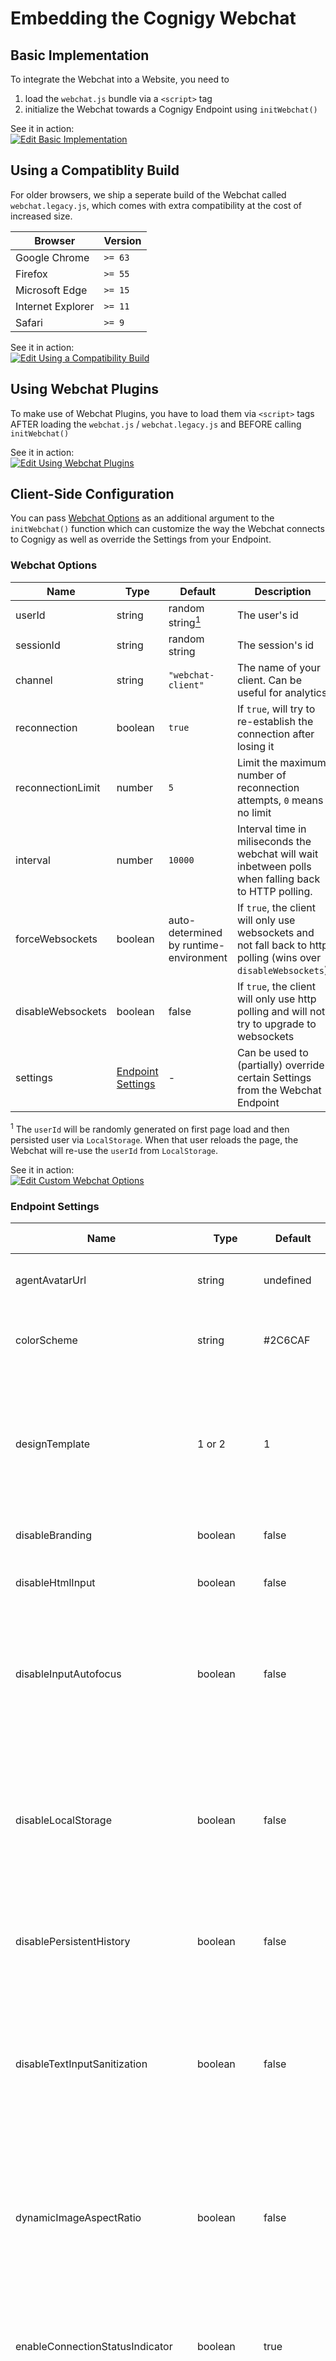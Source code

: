 # Embedding the Cognigy Webchat

## Basic Implementation

To integrate the Webchat into a Website, you need to

1. load the `webchat.js` bundle via a `<script>` tag
2. initialize the Webchat towards a Cognigy Endpoint using `initWebchat()`

See it in action:  
[![Edit Basic Implementation](https://codesandbox.io/static/img/play-codesandbox.svg)](https://codesandbox.io/s/basic-cognigy-webchat-embedding-ict1u?fontsize=14&hidenavigation=1&theme=dark)

## Using a Compatiblity Build

For older browsers, we ship a seperate build of the Webchat called `webchat.legacy.js`, which comes with extra compatibility at the cost of increased size.

| Browser           | Version |
| ----------------- | ------- |
| Google Chrome     | `>= 63` |
| Firefox           | `>= 55` |
| Microsoft Edge    | `>= 15` |
| Internet Explorer | `>= 11` |
| Safari            | `>= 9`  |

See it in action:  
[![Edit Using a Compatibility Build](https://codesandbox.io/static/img/play-codesandbox.svg)](https://codesandbox.io/s/embedding-the-cognigy-webchat-yu1yg?fontsize=14&hidenavigation=1&theme=dark)

## Using Webchat Plugins

To make use of Webchat Plugins, you have to load them via `<script>` tags AFTER loading the `webchat.js` / `webchat.legacy.js` and BEFORE calling `initWebchat()`

See it in action:  
[![Edit Using Webchat Plugins](https://codesandbox.io/static/img/play-codesandbox.svg)](https://codesandbox.io/s/embedding-the-cognigy-webchat-1p6ky?fontsize=14&hidenavigation=1&theme=dark)

## Client-Side Configuration

You can pass [Webchat Options](#webchat-options) as an additional argument to the `initWebchat()` function which can customize the way the Webchat connects to Cognigy as well as override the Settings from your Endpoint.

### Webchat Options

| Name              | Type                                    | Default                                          | Description                                                                                                      |
| ----------------- | --------------------------------------- | ------------------------------------------------ | ---------------------------------------------------------------------------------------------------------------- |
| userId            | string                                  | random string[<sup>1</sup>](#persistent-user-id) | The user's id                                                                                                    |
| sessionId         | string                                  | random string                                    | The session's id                                                                                                 |
| channel           | string                                  | `"webchat-client"`                               | The name of your client. Can be useful for analytics                                                             |
| reconnection      | boolean                                 | `true`                                           | If `true`, will try to re-establish the connection after losing it                                               |
| reconnectionLimit | number                                  | `5`                                              | Limit the maximum number of reconnection attempts, `0` means no limit                                            |
| interval          | number                                  | `10000`                                          | Interval time in miliseconds the webchat will wait inbetween polls when falling back to HTTP polling.            |
| forceWebsockets   | boolean                                 | auto-determined by runtime-environment           | If `true`, the client will only use websockets and not fall back to http polling (wins over `disableWebsockets`) |
| disableWebsockets | boolean                                 | false                                            | If `true`, the client will only use http polling and will not try to upgrade to websockets                       |
| settings          | [Endpoint Settings](#endpoint-settings) | -                                                | Can be used to (partially) override certain Settings from the Webchat Endpoint                                   |

<sup id="persistent-user-id">1</sup> The `userId` will be randomly generated on first page load and then persisted user via `LocalStorage`. When that user reloads the page, the Webchat will re-use the `userId` from `LocalStorage`.

See it in action:  
[![Edit Custom Webchat Options](https://codesandbox.io/static/img/play-codesandbox.svg)](https://codesandbox.io/s/embedding-the-cognigy-webchat-4xkv8?fontsize=14&hidenavigation=1&theme=dark)

### Endpoint Settings

| Name                               | Type                                | Default         | [UI Config](#UI-Configurable) | [Demo Exclusive](#Demo-Page-Settings) | [Updatable](#Safe-To-Update)    | Description                                                                                                                                                                                                     |
| ---------------------------------- | ----------------------------------- | --------------- | ----------------------------- | ------------------------------------- | ------------------------------- | --------------------------------------------------------------------------------------------------------------------------------------------------------------------------------------------------------------- |
| agentAvatarUrl                     | string                              | undefined       | x                             |                                       |                                 | A custom avatar that sould be displayed next to agent messages                                                                                                                                                  |
| colorScheme                        | string                              | #2C6CAF         | x                             |                                       |                                 | The background color of the header and bot messages in the Webchat.                                                                                                                                             |
| designTemplate                     | 1 or 2                              | 1               | x                             | x                                     |                                 | The Webchat design template to use. We default to design template 1 (bottom right with a button), you can switch to template 2, which is the centered webchat.                                                  |
| disableBranding                    | boolean                             | false           |                               |                                       |                                 | If true, hides "Powered by Cognigy" link                                                                                                                                                                        |
| disableHtmlInput                   | boolean                             | false           |                               |                                       |                                 | If true, strips all html tags out from the input of the user.                                                                                                                                                   |
| disableInputAutofocus              | boolean                             | false           |                               |                                       |                                 | By default, the input will automatically focus when a user opens the widget. If you set this to true, the input will no longer focus when opening the widget.                                                   |
| disableLocalStorage                | boolean                             | false           |                               |                                       |                                 | If true, disables storing any information in browsers storage like persistent history and userId. This flag has a higher priority than `useSessionStorage` - setting this to true also disables SessionStorage. |
| disablePersistentHistory           | boolean                             | false           |                               |                                       |                                 | If true, disables storing of the chat history into LocalStorage (used for persistence).                                                                                                                         |
| disableTextInputSanitization       | boolean                             | false           |                               |                                       |                                 | By default, text inputs from the user will be sanitized for HTML with scripting. If you set this to true, users can send any kind of HTML text, including script-tags and onload-attributes etc.                |
| dynamicImageAspectRatio            | boolean                             | false           |                               |                                       |                                 | If true, images from the "gallery", "attachment" or "top list item" template will not have a forced aspect ratio and will be fully displayed full-width without cropping                                        |
| enableConnectionStatusIndicator    | boolean                             | true            |                               |                                       |                                 | Whether to show a warning if the connection is lost during a conversation. The warning will disappear when the connection is re-established.                                                                    |
| enableAutoFocus                    | boolean                             | false           |                               |                                       |                                 | If true, focus will be automatically moved to the first focusable element within the latest incoming message. Ths focus will only be moved when the focus is currently on an element within the chat log.       |
| enableInjectionWithoutEmptyHistory | boolean                             | false           |                               |                                       |                                 | If true, will not prevent the auto-inject start behavior from being triggered if the history is not empty                                                                                                       |
| enableFocusTrap                    | boolean                             | false           |                               |                                       |                                 | If true, elements outside the chat window will not be focusable during keyboard navigation when the chat window is open                                                                                         |
| enableGenericHTMLStyling           | boolean                             | false           |                               |                                       |                                 | If true, will apply generic CSS styling rules to the HTML content of regular text messages                                                                                                                      |
| enablePersistentMenu               | boolean                             | false           | x                             |                                       |                                 | Whether to enable the Persistent Menu                                                                                                                                                                           |
| enableRating                       | 'always' , 'once' , 'onRequest'     | 'onRequest'     |                               |                                       |                                 | 'onRequest' will only show a rating prompt when requested from the Flow. 'always' will always show a rating button in the webchat-toolbar. 'once' only shows the button only until a rating was given. |
| enableStrictMessengerSync          | boolean                             | false           |                               |                                       |                                 | If set to true, will NOT render the message from the "Messenger" tab in the SAY node unless "Use Facebook Channel" is checked in the "Webchat" tab.                                                             |
| enableSTT                          | boolean                             | false           | x                             | x                                     |                                 | Whether to load the speech input plugin.                                                                                                                                                                        |
| enableTTS                          | boolean                             | false           | x                             | x                                     |                                 | Whether to load the speech output plugin.                                                                                                                                                                       |
| enableTypingIndicator              | boolean                             | true            | x                             |                                       |                                 | Whether to enable typing indicators in the Webchat when the Conversational AI is replying. Requires a messageDelay to be set.                                                                                   |
| enableUnreadMessageBadge           | boolean                             | false           |                               |                                       |                                 | If true, the webchat shows a badge with the number of unread messages at the toggle button                                                                                                                      |
| enableUnreadMessagePreview         | boolean                             | false           |                               |                                       | x                               | If true, the webchat shows a message bubble with the latest retrieved bot message.                                                                                                                              |
| enableUnreadMessageSound           | boolean                             | false           | x                             |                                       |                                 | If true, plays a notification sound for each incoming unread message                                                                                                                                            |
| enableUnreadMessageTitleIndicator  | boolean                             | false           |                               |                                       |                                 | If true, will indicate the amount of unread messages in the page title every 1000ms                                                                                                                             |
| engagementMessageText              | string                              | ""              |                               |                                       |                                 | The text of the message to display next to the webchat icon to get the user to engage.                                                                                                                                |
| focusInputAfterPostback              | boolean                              | false           |                               |                                       |                                 | If true, the message input field will receive focus after a Postback button or quick reply button is clicked                                                                                                          |
| getStartedText                     | string                              | ""              | x                             |                                       | [x\*](#Updating-start-behavior) | The visible text of the generated message if `startBehavior` is set to `"button"` or `"injection"`                                                                                                              |
| getStartedPayload                  | string                              | ""              | x                             |                                       | [x\*](#Updating-start-behavior) | The actual text payload of the generated message if `startBehavior` is set to `"button"` or `"injection"`                                                                                                       |
| getStartedButtonText               | string                              | ""              | x                             |                                       | [x\*](#Updating-start-behavior) | The label of the "get started button" if `startBehavior` is set to `"button"`                                                                                                                                   |
| ignoreLineBreaks                   | boolean                             | false           | x                             |                                       |                                 | Whether to ignore line breaks in the Messenger Generic Templates, Gallery Cards Subtitle.                                                                                                                       |
| inputPlaceholder                   | string                              | "Write a reply" | x                             |                                       |                                 | The placeholder text to display in the input field.                                                                                                                                                             |
| messageLogoUrl                     | string                              | COGNIGY.AI Logo | x                             |                                       |                                 | A custom avatar that should be displayed next to bot messages. Defaults to a COGNIGY.AI logo.                                                                                                                   |
| persistentMenu                     | [Persistent Menu](#persistent-menu) | -               | x                             |                                       |                                 | The Persistent Menu to render in the Webchat.                                                                                                                                                                   |
| ratingTitleText                    | string                              | "Please rate your chat experience" |           |                                       |                                 | The title displayed in the rating dialog prompt. |
| ratingCommentText                  | string                              | " Feel free to leave a comment." |              |                                       |                                 | The text displayed above the comment field in the rating dialog prompt. |
| showEngagementMessagesInChat       | boolean                             | false           |                               |                                       |                                 | If this is true, then engagement messages will also be shown in the chat window                                                                                                                                 |
| startBehavior                      | 'none' , 'button', 'injection'      | 'none'          | x                             |                                       |                                 | If 'none', will start the webchat with a text input, 'button' will display a get started button with a preconfigured message, 'injection' will automatically send a message to the bot.                         |
| title                              | string                              | Cognigy Webchat | x                             |                                       |                                 | The text that will be shown in the title bar of the Webchat                                                                                                                                                     |
| unreadMessageTitleText             | string                              | "New Message"   | x                             |                                       |                                 | The website title that is displayed when the user retrieved one new message                                                                                                                                     |
| unreadMessageTitleTextPlural       | string                              | "New Messages"  | x                             |                                       |                                 | The website title that is displayed when the user retrieved more than one new message                                                                                                                           |
| userAvatarUrl                      | string                              | undefined       | x                             |                                       |                                 | A custom avatar that should be displayed next to user messages. Defaults to a user icon.                                                                                                                        |
| useSessionStorage                  | boolean                             | false           |                               |                                       |                                 | If true, to store chat history and userId sessionStorage is used instead of localStorage. Note: This means the userId will not be persisted after closing and re-opening a browser tab.                         |

##### UI Configurable

These settings can be controlled by a graphical input within the Endpoint editor

##### Demo Page Settings

These settings only take effect on the integrated Demo page reachable through the "OPEN WEBCHAT" button in the Endpoint editor.

##### Safe to Update

These settings were designed to be used and tested with the [`updateSettings`](./webchat-api.md#update-settings) API.
The list of "safe to update" features will be expanded over time.

###### Updating Start Behavior

These properties can be updated, but will only have effect if the "injection" message was not sent yet / the "button" was not clicked yet.

See it in action:  
[![Edit Override Endpoint Settings](https://codesandbox.io/static/img/play-codesandbox.svg)](https://codesandbox.io/s/embedding-the-cognigy-webchat-bpz1r?fontsize=14&hidenavigation=1&theme=dark)

#### Persistent Menu

| Name      | Type                                                    | Default | Description                                               |
| --------- | ------------------------------------------------------- | ------- | --------------------------------------------------------- |
| title     | string                                                  | `""`    | The title of the Persistent Menu                          |
| menuItems | Array of [Persistent Menu Items](#persistent-menu-item) | `[]`    | A List of Items that should appear in the Persistent Menu |

#### Persistent Menu Item

| Name    | Type   | Default | Description                                                          |
| ------- | ------ | ------- | -------------------------------------------------------------------- |
| title   | string | `""`    | The label of the Persisted Menu Item and visible Text on the Message |
| payload | string | `""`    | The actual text message that should be sent                          |

#### Unread Messages Preview

If the website title should display, that the virtual agent sent a new message, the following configuration could be used:

```js
{
  settings: {
    unreadMessageTitleText: "New message",
    unreadMessageTitleTextPlural: "New messages",
    enableUnreadMessageTitleIndicator: true,
    enableUnreadMessageSound: true
  }
}
```

See it in action:  
[![Edit Override Endpoint Settings](https://codesandbox.io/static/img/play-codesandbox.svg)](https://codesandbox.io/s/unread-message-preview-oubyf?fontsize=14&hidenavigation=1&theme=dark)
